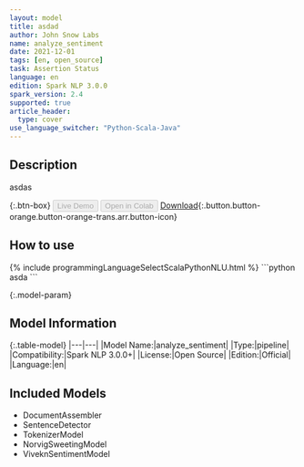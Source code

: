 ```yaml
---
layout: model
title: asdad
author: John Snow Labs
name: analyze_sentiment
date: 2021-12-01
tags: [en, open_source]
task: Assertion Status
language: en
edition: Spark NLP 3.0.0
spark_version: 2.4
supported: true
article_header:
  type: cover
use_language_switcher: "Python-Scala-Java"
---
```


## Description

asdas

{:.btn-box}
<button class="button button-orange" disabled>Live Demo</button>
<button class="button button-orange" disabled>Open in Colab</button>
[Download](https://s3.amazonaws.com/models-hub-auxdata/public/models/analyze_sentiment_en_3.0.0_2.4_1638334084119.zip){:.button.button-orange.button-orange-trans.arr.button-icon}

## How to use



<div class="tabs-box" markdown="1">
{% include programmingLanguageSelectScalaPythonNLU.html %}
```python
asda
```

</div>

{:.model-param}
## Model Information

{:.table-model}
|---|---|
|Model Name:|analyze_sentiment|
|Type:|pipeline|
|Compatibility:|Spark NLP 3.0.0+|
|License:|Open Source|
|Edition:|Official|
|Language:|en|

## Included Models

- DocumentAssembler
- SentenceDetector
- TokenizerModel
- NorvigSweetingModel
- ViveknSentimentModel